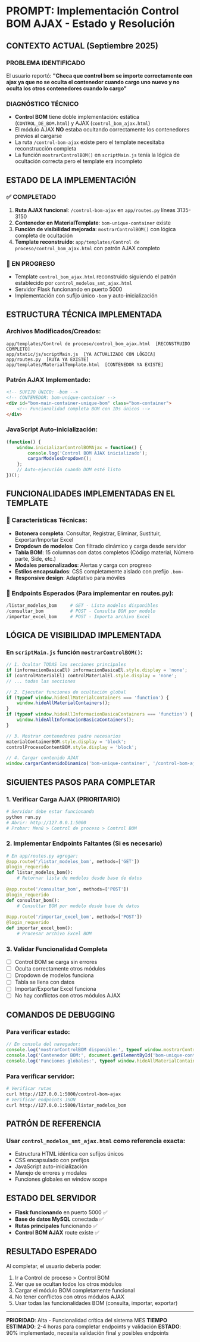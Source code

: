 # PROMPT: Implementación Control BOM AJAX - Estado y Resolución

## CONTEXTO ACTUAL (Septiembre 2025)

### PROBLEMA IDENTIFICADO
El usuario reportó: **"Checa que control bom se importe correctamente con ajax ya que no se oculta el contenedor cuando cargo uno nuevo y no oculta los otros contenedores cuando lo cargo"**

### DIAGNÓSTICO TÉCNICO
- **Control BOM** tiene doble implementación: estática (`CONTROL_DE_BOM.html`) y AJAX (`control_bom_ajax.html`)
- El módulo AJAX **NO** estaba ocultando correctamente los contenedores previos al cargarse
- La ruta `/control-bom-ajax` existe pero el template necesitaba reconstrucción completa
- La función `mostrarControlBOM()` en `scriptMain.js` tenía la lógica de ocultación correcta pero el template era incompleto

## ESTADO DE LA IMPLEMENTACIÓN

### ✅ COMPLETADO
1. **Ruta AJAX funcional**: `/control-bom-ajax` en `app/routes.py` líneas 3135-3150
2. **Contenedor en MaterialTemplate**: `bom-unique-container` existe
3. **Función de visibilidad mejorada**: `mostrarControlBOM()` con lógica completa de ocultación
4. **Template reconstruido**: `app/templates/Control de proceso/control_bom_ajax.html` con patrón AJAX completo

### 🔄 EN PROGRESO  
- Template `control_bom_ajax.html` reconstruido siguiendo el patrón establecido por `control_modelos_smt_ajax.html`
- Servidor Flask funcionando en puerto 5000
- Implementación con sufijo único `-bom` y auto-inicialización

## ESTRUCTURA TÉCNICA IMPLEMENTADA

### Archivos Modificados/Creados:
```
app/templates/Control de proceso/control_bom_ajax.html  [RECONSTRUIDO COMPLETO]
app/static/js/scriptMain.js  [YA ACTUALIZADO CON LÓGICA]
app/routes.py  [RUTA YA EXISTE]
app/templates/MaterialTemplate.html  [CONTENEDOR YA EXISTE]
```

### Patrón AJAX Implementado:
```html
<!-- SUFIJO ÚNICO: -bom -->
<!-- CONTENEDOR: bom-unique-container -->
<div id="bom-main-container-unique-bom" class="bom-container">
    <!-- Funcionalidad completa BOM con IDs únicos -->
</div>
```

### JavaScript Auto-inicialización:
```javascript
(function() {
    window.inicializarControlBOMAjax = function() {
        console.log('Control BOM AJAX inicializado');
        cargarModelosDropdown();
    };
    // Auto-ejecución cuando DOM esté listo
})();
```

## FUNCIONALIDADES IMPLEMENTADAS EN EL TEMPLATE

### 🔧 Características Técnicas:
- **Botonera completa**: Consultar, Registrar, Eliminar, Sustituir, Exportar/Importar Excel
- **Dropdown de modelos**: Con filtrado dinámico y carga desde servidor
- **Tabla BOM**: 15 columnas con datos completos (Código material, Número parte, Side, etc.)
- **Modales personalizados**: Alertas y carga con progreso
- **Estilos encapsulados**: CSS completamente aislado con prefijo `.bom-`
- **Responsive design**: Adaptativo para móviles

### 🎯 Endpoints Esperados (Para implementar en routes.py):
```python
/listar_modelos_bom     # GET - Lista modelos disponibles
/consultar_bom          # POST - Consulta BOM por modelo  
/importar_excel_bom     # POST - Importa archivo Excel
```

## LÓGICA DE VISIBILIDAD IMPLEMENTADA

### En `scriptMain.js` función `mostrarControlBOM()`:
```javascript
// 1. Ocultar TODAS las secciones principales
if (informacionBasicaEl) informacionBasicaEl.style.display = 'none';
if (controlMaterialEl) controlMaterialEl.style.display = 'none';
// ... todas las secciones

// 2. Ejecutar funciones de ocultación global
if (typeof window.hideAllMaterialContainers === 'function') {
    window.hideAllMaterialContainers();
}
if (typeof window.hideAllInformacionBasicaContainers === 'function') {
    window.hideAllInformacionBasicaContainers();
}

// 3. Mostrar contenedores padre necesarios
materialContainerBOM.style.display = 'block';
controlProcesoContentBOM.style.display = 'block';

// 4. Cargar contenido AJAX
window.cargarContenidoDinamico('bom-unique-container', '/control-bom-ajax', callback);
```

## SIGUIENTES PASOS PARA COMPLETAR

### 1. **Verificar Carga AJAX** (PRIORITARIO)
```bash
# Servidor debe estar funcionando
python run.py
# Abrir: http://127.0.0.1:5000
# Probar: Menú > Control de proceso > Control BOM
```

### 2. **Implementar Endpoints Faltantes** (Si es necesario)
```python
# En app/routes.py agregar:
@app.route('/listar_modelos_bom', methods=['GET'])
@login_requerido
def listar_modelos_bom():
    # Retornar lista de modelos desde base de datos
    
@app.route('/consultar_bom', methods=['POST'])  
@login_requerido
def consultar_bom():
    # Consultar BOM por modelo desde base de datos
    
@app.route('/importar_excel_bom', methods=['POST'])
@login_requerido  
def importar_excel_bom():
    # Procesar archivo Excel BOM
```

### 3. **Validar Funcionalidad Completa**
- [ ] Control BOM se carga sin errores
- [ ] Oculta correctamente otros módulos
- [ ] Dropdown de modelos funciona
- [ ] Tabla se llena con datos
- [ ] Importar/Exportar Excel funciona
- [ ] No hay conflictos con otros módulos AJAX

## COMANDOS DE DEBUGGING

### Para verificar estado:
```javascript
// En consola del navegador:
console.log('mostrarControlBOM disponible:', typeof window.mostrarControlBOM);
console.log('Contenedor BOM:', document.getElementById('bom-unique-container'));
console.log('Funciones globales:', typeof window.hideAllMaterialContainers);
```

### Para verificar servidor:
```bash
# Verificar rutas
curl http://127.0.0.1:5000/control-bom-ajax
# Verificar endpoints JSON
curl http://127.0.0.1:5000/listar_modelos_bom
```

## PATRÓN DE REFERENCIA

### Usar `control_modelos_smt_ajax.html` como referencia exacta:
- Estructura HTML idéntica con sufijos únicos
- CSS encapsulado con prefijos  
- JavaScript auto-inicialización
- Manejo de errores y modales
- Funciones globales en window scope

## ESTADO DEL SERVIDOR
- **Flask funcionando** en puerto 5000 ✅
- **Base de datos MySQL** conectada ✅ 
- **Rutas principales** funcionando ✅
- **Control BOM AJAX** route existe ✅

## RESULTADO ESPERADO
Al completar, el usuario debería poder:
1. Ir a Control de proceso > Control BOM
2. Ver que se ocultan todos los otros módulos
3. Cargar el módulo BOM completamente funcional
4. No tener conflictos con otros módulos AJAX
5. Usar todas las funcionalidades BOM (consulta, importar, exportar)

---
**PRIORIDAD**: Alta - Funcionalidad crítica del sistema MES
**TIEMPO ESTIMADO**: 2-4 horas para completar endpoints y validación
**ESTADO**: 90% implementado, necesita validación final y posibles endpoints
